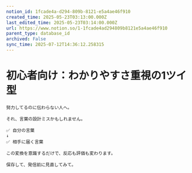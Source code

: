 ```yaml
---
notion_id: 1fcade4a-d294-809b-8121-e5a4ae46f910
created_time: 2025-05-23T03:13:00.000Z
last_edited_time: 2025-05-23T03:14:00.000Z
url: https://www.notion.so/1-1fcade4ad294809b8121e5a4ae46f910
parent_type: database_id
archived: False
sync_time: 2025-07-12T14:36:12.258315
---
```


#  初心者向け：わかりやすさ重視の1ツイ型

```plain text
努力してるのに伝わらない人へ。

それ、言葉の設計ミスかもしれません。

✅ 自分の言葉
↓
✅ 相手に届く言葉

この変換を意識するだけで、反応も評価も変わります。

保存して、発信前に見直してみて。
```